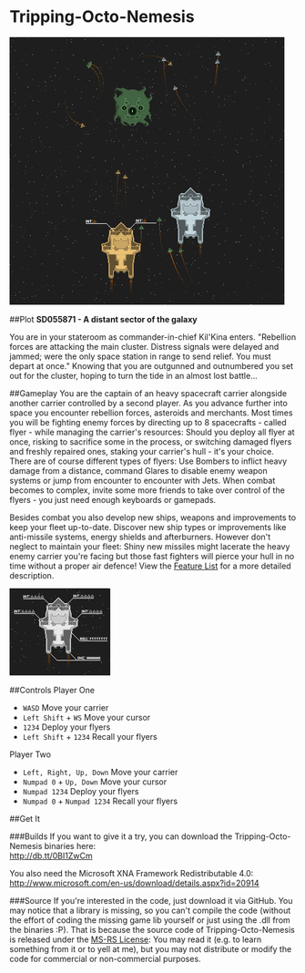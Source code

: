 Tripping-Octo-Nemesis
=====================
![The carrier](doc/screen1.png)

##Plot
**SD055871 - A distant sector of the galaxy**


You are in your stateroom as commander-in-chief Kil'Kina enters. "Rebellion forces are attacking the main cluster. Distress signals were delayed and jammed; were the only space station in range to send relief. You must depart at once." Knowing that you are outgunned and outnumbered you set out for the cluster, hoping to turn the tide in an almost lost battle...


##Gameplay
You are the captain of an heavy spacecraft carrier alongside another carrier controlled by a second player. As you advance further into space you encounter rebellion forces, asteroids and merchants. Most times you will be fighting enemy forces by directing up to 8 spacecrafts - called flyer - while managing the carrier's resources: Should you deploy all flyer at once, risking to sacrifice some in the process, or switching damaged flyers and freshly repaired ones, staking your carrier's hull - it's your choice. There are of course different types of flyers: Use Bombers to inflict heavy damage from a distance, command Glares to disable enemy weapon systems or jump from encounter to encounter with Jets.
When combat becomes to complex, invite some more friends to take over control of the flyers - you just need enough keyboards or gamepads.

Besides combat you also develop new ships, weapons and improvements to keep your fleet up-to-date. Discover new ship types or improvements like anti-missile systems, energy shields and afterburners. However don't neglect to maintain your fleet: Shiny new missiles might lacerate the heavy enemy carrier you're facing but those fast fighters will pierce your hull in no time without a proper air defence!
View the [Feature List](https://github.com/Elayn/tripping-octo-nemesis/wiki/Feature-List) for a more detailed description.

![Properties of a carrier](doc/bprint1.png)

##Controls
Player One  

- `WASD` Move your carrier
- `Left Shift` + `WS` Move your cursor
- `1234` Deploy your flyers
- `Left Shift` + `1234` Recall your flyers

Player Two  

- `Left, Right, Up, Down` Move your carrier
- `Numpad 0` + `Up, Down` Move your cursor
- `Numpad 1234` Deploy your flyers
- `Numpad 0` + `Numpad 1234` Recall your flyers

##Get It

###Builds
If you want to give it a try, you can download the Tripping-Octo-Nemesis binaries here:  
http://db.tt/0BI1ZwCm

You also need the Microsoft XNA Framework Redistributable 4.0:  
http://www.microsoft.com/en-us/download/details.aspx?id=20914


###Source
If you're interested in the code, just download it via GitHub. You may notice that a library is missing, so you can't compile the code (without the effort of coding the missing game lib yourself or just using the .dll from the binaries :P). That is because the source code of Tripping-Octo-Nemesis is released under the [MS-RS License](http://referencesource.microsoft.com/referencesourcelicense.aspx): You may read it (e.g. to learn something from it or to yell at me), but you may not distribute or modify the code for commercial or non-commercial purposes.
